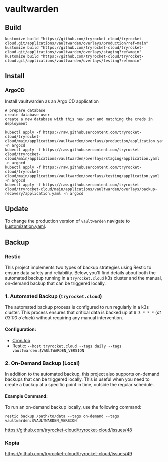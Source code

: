 # vaultwarden

## Build

    kustomize build "https://github.com/tryrocket-cloud/tryrocket-cloud.git/applications/vaultwarden/overlays/production?ref=main"
    kustomize build "https://github.com/tryrocket-cloud/tryrocket-cloud.git/applications/vaultwarden/overlays/staging?ref=main"
    kustomize build "https://github.com/tryrocket-cloud/tryrocket-cloud.git/applications/vaultwarden/overlays/testing?ref=main"

## Install

### ArgoCD

Install vaultwarden as an Argo CD application

    # prepare database
    create database user
    create a new database with this new user and matching the creds in deployment

    kubectl apply -f https://raw.githubusercontent.com/tryrocket-cloud/tryrocket-cloud/main/applications/vaultwarden/overlays/production/application.yaml -n argocd
    kubectl apply -f https://raw.githubusercontent.com/tryrocket-cloud/tryrocket-cloud/main/applications/vaultwarden/overlays/staging/application.yaml -n argocd
    kubectl apply -f https://raw.githubusercontent.com/tryrocket-cloud/tryrocket-cloud/main/applications/vaultwarden/overlays/testing/application.yaml -n argocd
    kubectl apply -f https://raw.githubusercontent.com/tryrocket-cloud/tryrocket-cloud/main/applications/vaultwarden/overlays/backup-recovery/application.yaml -n argocd



## Update

To change the production version of `vaultwarden` navigate to [kustomization.yaml](./overlays/production/kustomization.yaml).

## Backup

### Restic

This project implements two types of backup strategies using Restic to ensure data safety and reliability. Below, you'll find details about both the automated backup running in a `tryrocket.cloud` k3s cluster and the manual, on-demand backup that can be triggered locally.

### 1. Automated Backup (`tryrocket.cloud`)

The automated backup process is configured to run regularly in a k3s cluster. This process ensures that critical data is backed up at `0 3 * * *` (*at 03:00 o'clock*) without requiring any manual intervention.

#### Configuration:

- [CronJob](./base-backup/backup-cronjob-v3.yaml)
- Restic: `--host tryrocket.cloud --tags daily --tags vaultwarden:$VAULTWARDEN_VERSION`

### 2. On-Demand Backup (Local)

In addition to the automated backup, this project also supports on-demand backups that can be triggered locally. This is useful when you need to create a backup at a specific point in time, outside the regular schedule.

#### Example Command:

To run an on-demand backup locally, use the following command:

    restic backup /path/to/data --tags on-demand --tags vaultwarden:$VAULTWARDEN_VERSION

https://github.com/tryrocket-cloud/tryrocket-cloud/issues/48

### Kopia

https://github.com/tryrocket-cloud/tryrocket-cloud/issues/49
